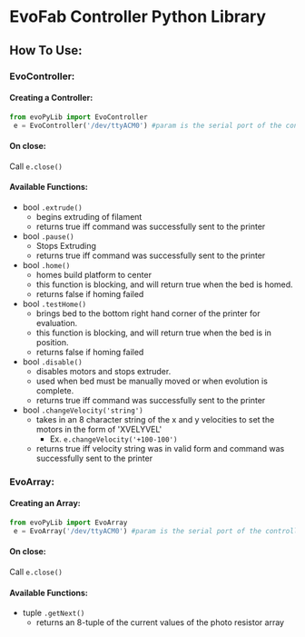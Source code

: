 # EvoFab Controller Python Library

## How To Use:

### EvoController:

#### Creating a Controller:

```python
from evoPyLib import EvoController
 e = EvoController('/dev/ttyACM0') #param is the serial port of the controller
 ```

#### On close:

 Call ```e.close()```

#### Available Functions:

 - bool ```.extrude()```
    - begins extruding of filament
    - returns true iff command was successfully sent to the printer
 - bool ```.pause()```
    - Stops Extruding
    - returns true iff command was successfully sent to the printer
 - bool ```.home()```
    - homes build platform to center
    - this function is blocking, and will return true when the bed is homed.
    - returns false if homing failed
 - bool ```.testHome()```
    - brings bed to the bottom right hand corner of the printer for evaluation.
    - this function is blocking, and will return true when the bed is in position.
    - returns false if homing failed
 - bool ```.disable()```
    - disables motors and stops extruder.
    - used when bed must be manually moved or when evolution is complete.
    - returns true iff command was successfully sent to the printer
 - bool ```.changeVelocity('string')```
    - takes in an 8 character string of the x and y velocities to set the motors in the form of 'XVELYVEL'
        - Ex. ```e.changeVelocity('+100-100')```
    - returns true iff velocity string was in valid form and command was successfully sent to the printer

### EvoArray:

#### Creating an Array:

```python
from evoPyLib import EvoArray
 e = EvoArray('/dev/ttyACM0') #param is the serial port of the controller
 ```

#### On close:

 Call ```e.close()```

#### Available Functions:

 - tuple ```.getNext()```
    - returns an 8-tuple of the current values of the photo resistor array
